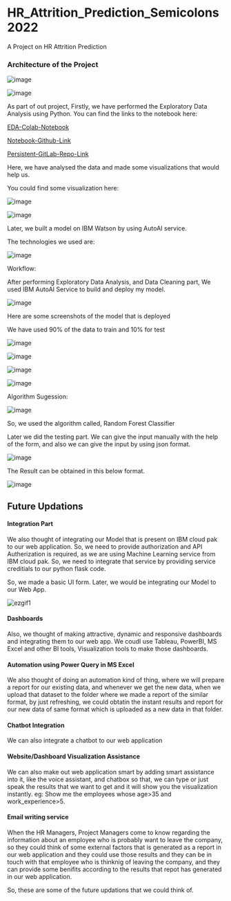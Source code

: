 # HR_Attrition_Prediction_Semicolons2022
A Project on HR Attrition Prediction

### Architecture of the Project

![image](https://user-images.githubusercontent.com/47893951/157627362-bcd4fd2a-2ce6-4c36-9345-98c7426ba733.png)


![image](https://user-images.githubusercontent.com/47893951/157629012-649a9d93-7daa-473b-b5eb-455876c77265.png)


As part of out project, Firstly, we have performed the Exploratory Data Analysis using Python.
You can find the links to the notebook here: 

[EDA-Colab-Notebook](https://colab.research.google.com/drive/1G19UdzxxaqsxqX4pdgYPqCdgYaWpeY4U?usp=sharing)

[Notebook-Github-Link](https://github.com/yogi2022/HR_Attrition_Prediction_Semicolons2022/blob/main/HR_Attrition_Prediction_Semicolons2022_notebook1.ipynb)

[Persistent-GitLab-Repo-Link](https://gitpsl.persistent.co.in/semicolons2022/team-earlybirds_hr-attrition-prediction-semicolons2022)

Here, we have analysed the data and made some visualizations that would help us.

You could find some visualization here:

![image](https://user-images.githubusercontent.com/47893951/157628798-20188012-403d-4932-b91d-ec8b3b62d47a.png)




![image](https://user-images.githubusercontent.com/47893951/157628704-8ce18c51-e5bb-4017-9f7a-4fcc48309b68.png)



Later, we built a model on IBM Watson by using AutoAI service.

The technologies we used are:

![image](https://user-images.githubusercontent.com/47893951/157628930-d6ee2740-0a1d-4f3c-a629-4af994146c0e.png)


Workflow:

After performing Exploratory Data Analysis, and Data Cleaning part, We used IBM AutoAI Service to build and deploy my model.

![image](https://user-images.githubusercontent.com/47893951/157630441-deb8437f-e7ef-4ca7-b5d3-184320b297a9.png)


Here are some screenshots of the model that is deployed

We have used 90% of the data to train and 10% for test

![image](https://user-images.githubusercontent.com/47893951/157631628-3c71b113-91c1-4c20-9a12-b441028495f9.png)



![image](https://user-images.githubusercontent.com/47893951/157631663-c6de18c7-c6fd-49cb-990f-b103d107fc2d.png)



![image](https://user-images.githubusercontent.com/47893951/157631730-7704fd3d-5da5-4732-92a6-14c29a8351ee.png)



![image](https://user-images.githubusercontent.com/47893951/157631754-fad09a9b-35e7-40e6-812a-fcc18b3cc281.png)




Algorithm Sugession:

![image](https://user-images.githubusercontent.com/47893951/157631865-4b6efa4d-bcb5-4cfb-8f4b-a926606dba6b.png)
 


So, we used the algorithm called, Random Forest Classifier 


Later we did the testing part. We can give the input manually with the help of the form, and also we can give the input by using json format.


![image](https://user-images.githubusercontent.com/47893951/157633269-df00738e-b536-4c62-b8eb-dee407b200a7.png)


The Result can be obtained in this below format.

![image](https://user-images.githubusercontent.com/47893951/157633796-144a2ed2-5182-4201-b11e-50eda91786ea.png)


## Future Updations


#### Integration Part

We also thought of integrating our Model that is present on IBM cloud pak to our web application.
So, we need to provide authorization and API Autherization is required, as we are using Machine Learning service from IBM cloud pak. So, we need to integrate that service by providing service creditials to our python flask code.

So, we made a basic UI form. Later, we would be integrating our Model to our Web App.



![ezgif1](https://user-images.githubusercontent.com/47893951/157637050-60150459-1849-4744-b26a-9cd37891b06a.gif)




#### Dashboards

Also, we thought of making attractive, dynamic and responsive dashboards and integrating them to our web app. We coudl use Tableau, PowerBI, MS Excel and other BI tools, Visualization tools to make those dashboards.


#### Automation using Power Query in MS Excel

We also thought of doing an automation kind of thing, where we will prepare a report for our existing data, and whenever we get the new data, when we upload that dataset to the folder where we made a report of the similar format, by just refreshing, we could obtatin the instant results and report for our new data of same format which is uploaded as a new data in that folder.


#### Chatbot Integration

We can also integrate a chatbot to our web application


#### Website/Dashboard Visualization Assistance

We can also make out web application smart by adding smart assistance into it, like the voice assistant, and chatbox so that, we can type or just speak the results that we want to get and it will show you the visualization instantly. eg: Show me the employees whose age>35 and work_experience>5.


#### Email writing service

When the HR Managers, Project Managers come to know regarding the information about an employee who is probably want to leave the company, so they could think of some external factors that is generated as a report in our web application and they could use those results and they can be in touch with that employee who is thinknig of leaving the company, and they can provide some benifits according to the results that repot has generated in our web application. 

So, these are some of the future updations that we could think of.



